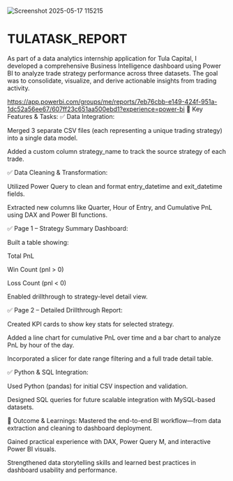 ![Screenshot 2025-05-17 115215](https://github.com/user-attachments/assets/6c936a57-898a-4c03-9779-1b4582196823)
# TULATASK_REPORT
As part of a data analytics internship application for Tula Capital, I developed a comprehensive Business Intelligence dashboard using Power BI to analyze trade strategy performance across three datasets. The goal was to consolidate, visualize, and derive actionable insights from trading activity.

https://app.powerbi.com/groups/me/reports/7eb76cbb-e149-424f-951a-1dc52a56ee67/607ff23c651aa500ebd1?experience=power-bi
🔧 Key Features & Tasks:
✅ Data Integration:

Merged 3 separate CSV files (each representing a unique trading strategy) into a single data model.

Added a custom column strategy_name to track the source strategy of each trade.

✅ Data Cleaning & Transformation:

Utilized Power Query to clean and format entry_datetime and exit_datetime fields.

Extracted new columns like Quarter, Hour of Entry, and Cumulative PnL using DAX and Power BI functions.

✅ Page 1 – Strategy Summary Dashboard:

Built a table showing:

Total PnL

Win Count (pnl > 0)

Loss Count (pnl < 0)

Enabled drillthrough to strategy-level detail view.

✅ Page 2 – Detailed Drillthrough Report:

Created KPI cards to show key stats for selected strategy.

Added a line chart for cumulative PnL over time and a bar chart to analyze PnL by hour of the day.

Incorporated a slicer for date range filtering and a full trade detail table.

✅ Python & SQL Integration:

Used Python (pandas) for initial CSV inspection and validation.

Designed SQL queries for future scalable integration with MySQL-based datasets.

🎯 Outcome & Learnings:
Mastered the end-to-end BI workflow—from data extraction and cleaning to dashboard deployment.

Gained practical experience with DAX, Power Query M, and interactive Power BI visuals.

Strengthened data storytelling skills and learned best practices in dashboard usability and performance.
